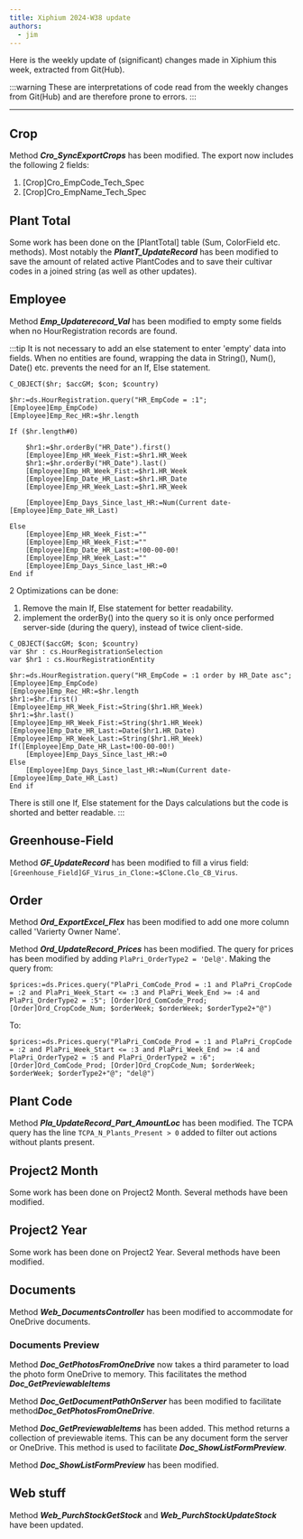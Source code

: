 ```yaml
---
title: Xiphium 2024-W38 update
authors:
  - jim
---
```


Here is the weekly update of (significant) changes made in Xiphium this week, extracted from Git(Hub).

:::warning
These are interpretations of code read from the weekly changes from Git(Hub) and are therefore prone to errors.
:::

<!--truncate-->

---
## Crop
Method ***Cro_SyncExportCrops*** has been modified. The export now includes the following 2 fields:
1. [Crop]Cro_EmpCode_Tech_Spec
2. [Crop]Cro_EmpName_Tech_Spec

## Plant Total
Some work has been done on the [PlantTotal] table (Sum, ColorField etc. methods). Most notably the ***PlantT_UpdateRecord*** has been modified to save the amount of related active PlantCodes and to save their cultivar codes in a joined string (as well as other updates).

## Employee
Method ***Emp_Updaterecord_Val*** has been modified to empty some fields when no HourRegistration records are found.

:::tip
It is not necessary to add an else statement to enter 'empty' data into fields. When no entities are found, wrapping the data in String(), Num(), Date() etc. prevents the need for an If, Else statement.
```4D
C_OBJECT($hr; $accGM; $con; $country)

$hr:=ds.HourRegistration.query("HR_EmpCode = :1"; [Employee]Emp_EmpCode)
[Employee]Emp_Rec_HR:=$hr.length

If ($hr.length#0)
	
	$hr1:=$hr.orderBy("HR_Date").first()
	[Employee]Emp_HR_Week_Fist:=$hr1.HR_Week
	$hr1:=$hr.orderBy("HR_Date").last()
	[Employee]Emp_HR_Week_Fist:=$hr1.HR_Week
	[Employee]Emp_Date_HR_Last:=$hr1.HR_Date
	[Employee]Emp_HR_Week_Last:=$hr1.HR_Week
	
	[Employee]Emp_Days_Since_last_HR:=Num(Current date-[Employee]Emp_Date_HR_Last)

Else 
	[Employee]Emp_HR_Week_Fist:=""
	[Employee]Emp_HR_Week_Fist:=""
	[Employee]Emp_Date_HR_Last:=!00-00-00!
	[Employee]Emp_HR_Week_Last:=""
	[Employee]Emp_Days_Since_last_HR:=0
End if 
```
2 Optimizations can be done:
1. Remove the main If, Else statement for better readability.
2. implement the orderBy() into the query so it is only once performed server-side (during the query), instead of twice client-side.
```4D
C_OBJECT($accGM; $con; $country)
var $hr : cs.HourRegistrationSelection
var $hr1 : cs.HourRegistrationEntity

$hr:=ds.HourRegistration.query("HR_EmpCode = :1 order by HR_Date asc"; [Employee]Emp_EmpCode)
[Employee]Emp_Rec_HR:=$hr.length
$hr1:=$hr.first()
[Employee]Emp_HR_Week_Fist:=String($hr1.HR_Week)
$hr1:=$hr.last()
[Employee]Emp_HR_Week_Fist:=String($hr1.HR_Week)
[Employee]Emp_Date_HR_Last:=Date($hr1.HR_Date)
[Employee]Emp_HR_Week_Last:=String($hr1.HR_Week)
If([Employee]Emp_Date_HR_Last=!00-00-00!)
	[Employee]Emp_Days_Since_last_HR:=0
Else
	[Employee]Emp_Days_Since_last_HR:=Num(Current date-[Employee]Emp_Date_HR_Last)
End if
```
There is still one If, Else statement for the Days calculations but the code is shorted and better readable.
:::
## Greenhouse-Field
Method ***GF_UpdateRecord*** has been modified to fill a virus field:
`[Greenhouse_Field]GF_Virus_in_Clone:=$Clone.Clo_CB_Virus`. 
## Order
Method ***Ord_ExportExcel_Flex*** has been modified to add one more column called 'Varierty Owner Name'.

Method ***Ord_UpdateRecord_Prices*** has been modified. The query for prices has been modified by adding `PlaPri_OrderType2 = 'Del@'`.
Making the query from:
```4D
$prices:=ds.Prices.query("PlaPri_ComCode_Prod = :1 and PlaPri_CropCode = :2 and PlaPri_Week_Start <= :3 and PlaPri_Week_End >= :4 and PlaPri_OrderType2 = :5"; [Order]Ord_ComCode_Prod; [Order]Ord_CropCode_Num; $orderWeek; $orderWeek; $orderType2+"@")
```
To:
```4D
$prices:=ds.Prices.query("PlaPri_ComCode_Prod = :1 and PlaPri_CropCode = :2 and PlaPri_Week_Start <= :3 and PlaPri_Week_End >= :4 and PlaPri_OrderType2 = :5 and PlaPri_OrderType2 = :6"; [Order]Ord_ComCode_Prod; [Order]Ord_CropCode_Num; $orderWeek; $orderWeek; $orderType2+"@"; "del@")
```
## Plant Code
Method ***Pla_UpdateRecord_Part_AmountLoc*** has been modified. The TCPA query has the line `TCPA_N_Plants_Present > 0` added to filter out actions without plants present.
## Project2 Month
Some work has been done on Project2 Month. Several methods have been modified.
## Project2 Year
Some work has been done on Project2 Year. Several methods have been modified.
## Documents
Method ***Web_DocumentsController*** has been modified to accommodate for OneDrive documents.

### Documents Preview
Method ***Doc_GetPhotosFromOneDrive*** now takes a third parameter to load the photo form OneDrive to memory. This facilitates the method ***Doc_GetPreviewableItems***

Method ***Doc_GetDocumentPathOnServer*** has been modified to facilitate method***Doc_GetPhotosFromOneDrive***.

Method ***Doc_GetPreviewableItems*** has been added. This method returns a collection of previewable items. This can be any document form the server or OneDrive. This method is used to facilitate ***Doc_ShowListFormPreview***.

Method ***Doc_ShowListFormPreview*** has been modified. 

## Web stuff
Method ***Web_PurchStockGetStock*** and ***Web_PurchStockUpdateStock*** have been updated.